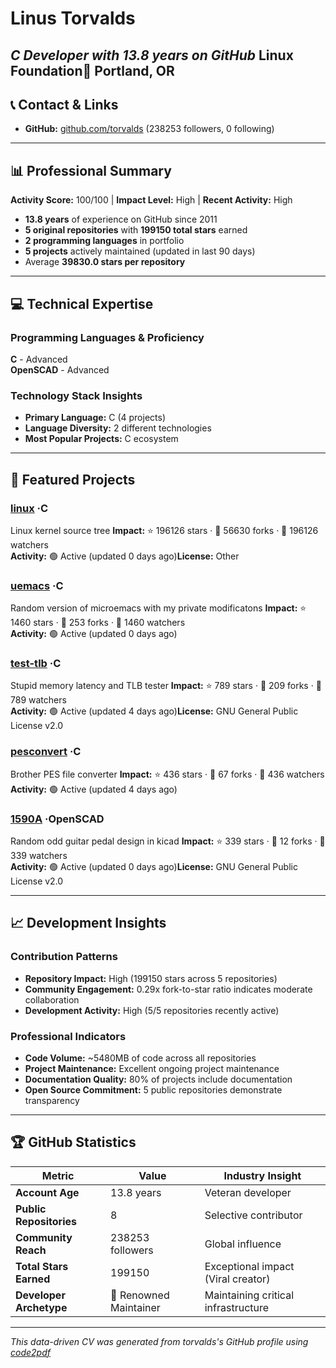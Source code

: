 # Linus Torvalds

_C Developer with 13.8 years on GitHub_
**Linux Foundation**📍 Portland, OR
---

## 📞 Contact & Links

- **GitHub:** [github.com/torvalds](https://github.com/torvalds) (238253 followers, 0 following)

---

## 📊 Professional Summary

**Activity Score:** 100/100 | **Impact Level:** High | **Recent Activity:** High

- **13.8 years** of experience on GitHub since 2011
- **5 original repositories** with **199150 total stars** earned
- **2 programming languages** in portfolio
- **5 projects** actively maintained (updated in last 90 days)
- Average **39830.0 stars per repository**

---

## 💻 Technical Expertise

### Programming Languages & Proficiency

**C** - Advanced  
**OpenSCAD** - Advanced  

### Technology Stack Insights

- **Primary Language:** C (4 projects)
- **Language Diversity:** 2 different technologies
- **Most Popular Projects:** C ecosystem

---

## 🚀 Featured Projects


### [linux](https://github.com/torvalds/linux) ·C
Linux kernel source tree
**Impact:** ⭐ 196126 stars · 🍴 56630 forks · 👀 196126 watchers  
**Activity:** 🟢 Active (updated 0 days ago)**License:** Other

### [uemacs](https://github.com/torvalds/uemacs) ·C
Random version of microemacs with my private modificatons
**Impact:** ⭐ 1460 stars · 🍴 253 forks · 👀 1460 watchers  
**Activity:** 🟢 Active (updated 0 days ago)

### [test-tlb](https://github.com/torvalds/test-tlb) ·C
Stupid memory latency and TLB tester
**Impact:** ⭐ 789 stars · 🍴 209 forks · 👀 789 watchers  
**Activity:** 🟢 Active (updated 4 days ago)**License:** GNU General Public License v2.0

### [pesconvert](https://github.com/torvalds/pesconvert) ·C
Brother PES file converter
**Impact:** ⭐ 436 stars · 🍴 67 forks · 👀 436 watchers  
**Activity:** 🟢 Active (updated 4 days ago)

### [1590A](https://github.com/torvalds/1590A) ·OpenSCAD
Random odd guitar pedal design in kicad
**Impact:** ⭐ 339 stars · 🍴 12 forks · 👀 339 watchers  
**Activity:** 🟢 Active (updated 0 days ago)**License:** GNU General Public License v2.0

---

## 📈 Development Insights

### Contribution Patterns

- **Repository Impact:** High (199150 stars across 5 repositories)
- **Community Engagement:** 0.29x fork-to-star ratio indicates moderate collaboration
- **Development Activity:** High (5/5 repositories recently active)

### Professional Indicators


- **Code Volume:** ~5480MB of code across all repositories
- **Project Maintenance:** Excellent ongoing project maintenance
- **Documentation Quality:** 80% of projects include documentation
- **Open Source Commitment:** 5 public repositories demonstrate transparency

---

## 🏆 GitHub Statistics

| Metric                  | Value                                                                                                                                                                                                                                                                                                                                                                                                                                                                                                                                                                                                                                                                                                                                                                                                                                                                                                                                                                                                                                                                                                                                                                                   | Industry Insight                                                                                                                                                                                                                                                                                                                                                                                                                                                                                                                                                                                                                                                                                                                                                                                                                                                                                                                                                                                                                                                                                   |
| ----------------------- | --------------------------------------------------------------------------------------------------------------------------------------------------------------------------------------------------------------------------------------------------------------------------------------------------------------------------------------------------------------------------------------------------------------------------------------------------------------------------------------------------------------------------------------------------------------------------------------------------------------------------------------------------------------------------------------------------------------------------------------------------------------------------------------------------------------------------------------------------------------------------------------------------------------------------------------------------------------------------------------------------------------------------------------------------------------------------------------------------------------------------------------------------------------------------------------- | -------------------------------------------------------------------------------------------------------------------------------------------------------------------------------------------------------------------------------------------------------------------------------------------------------------------------------------------------------------------------------------------------------------------------------------------------------------------------------------------------------------------------------------------------------------------------------------------------------------------------------------------------------------------------------------------------------------------------------------------------------------------------------------------------------------------------------------------------------------------------------------------------------------------------------------------------------------------------------------------------------------------------------------------------------------------------------------------------- |
| **Account Age**         | 13.8 years                                                                                                                                                                                                                                                                                                                                                                                                                                                                                                                                                                                                                                                                                                                                                                                                                                                                                                                                                                                                                                                                                                                                                           | Veteran developer                                                                                                                                                                                                                                                                                                                                                                                                                                                                                                                                                                                                                                                                                                                                                                                                                                                        |
| **Public Repositories** | 8                                                                                                                                                                                                                                                                                                                                                                                                                                                                                                                                                                                                                                                                                                                                                                                                                                                                                                                                                                                                                                                                                                                                                                      | Selective contributor                                                                                                                                                                                                                                                                                                                                                                                                                                                                                                                                                                                                                                                                                                                                                                                          |
| **Community Reach**     | 238253 followers                                                                                                                                                                                                                                                                                                                                                                                                                                                                                                                                                                                                                                                                                                                                                                                                                                                                                                                                                                                                                                                                                                                                                               | Global influence                                                                                                                                                                                                                                                                                                                                                                                                                                                                                                                                                                                                                                      |
| **Total Stars Earned**  | 199150                                                                                                                                                                                                                                                                                                                                                                                                                                                                                                                                                                                                                                                                                                                                                                                                                                                                                                                                                                                                                                                                                                                                          | Exceptional impact (Viral creator)                                                                                                                                                                                  |
| **Developer Archetype** | 🌟 Renowned Maintainer | Maintaining critical infrastructure |

---

_This data-driven CV was generated from torvalds's GitHub profile using [code2pdf](https://github.com/your-username/code2pdf)_